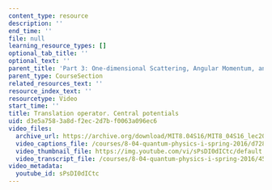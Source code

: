 ```yaml
---
content_type: resource
description: ''
end_time: ''
file: null
learning_resource_types: []
optional_tab_title: ''
optional_text: ''
parent_title: 'Part 3: One-dimensional Scattering, Angular Momentum, and Central Potentials'
parent_type: CourseSection
related_resources_text: ''
resource_index_text: ''
resourcetype: Video
start_time: ''
title: Translation operator. Central potentials
uid: d3e5a758-3a8d-f2ec-2d7b-f0063a096ec6
video_files:
  archive_url: https://archive.org/download/MIT8.04S16/MIT8_04S16_lec20_s1_300k.mp4
  video_captions_file: /courses/8-04-quantum-physics-i-spring-2016/d728a6b3453d5ff389da7f35329d181e_sPsDI0dICtc.vtt
  video_thumbnail_file: https://img.youtube.com/vi/sPsDI0dICtc/default.jpg
  video_transcript_file: /courses/8-04-quantum-physics-i-spring-2016/455927c9aabd4ec85bad46630927e10f_sPsDI0dICtc.pdf
video_metadata:
  youtube_id: sPsDI0dICtc
---
```

